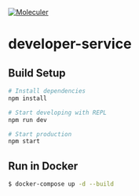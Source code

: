 [![Moleculer](https://img.shields.io/badge/Powered%20by-Moleculer-green.svg?colorB=0e83cd)](https://moleculer.services)

# developer-service

## Build Setup

``` bash
# Install dependencies
npm install

# Start developing with REPL
npm run dev

# Start production
npm start
```

## Run in Docker

```bash
$ docker-compose up -d --build
```
